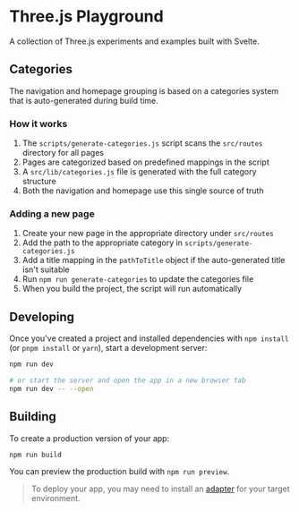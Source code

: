 # Three.js Playground

A collection of Three.js experiments and examples built with Svelte.

## Categories

The navigation and homepage grouping is based on a categories system that is auto-generated during build time. 

### How it works

1. The `scripts/generate-categories.js` script scans the `src/routes` directory for all pages
2. Pages are categorized based on predefined mappings in the script
3. A `src/lib/categories.js` file is generated with the full category structure
4. Both the navigation and homepage use this single source of truth

### Adding a new page

1. Create your new page in the appropriate directory under `src/routes`
2. Add the path to the appropriate category in `scripts/generate-categories.js`
3. Add a title mapping in the `pathToTitle` object if the auto-generated title isn't suitable
4. Run `npm run generate-categories` to update the categories file
5. When you build the project, the script will run automatically

## Developing

Once you've created a project and installed dependencies with `npm install` (or `pnpm install` or `yarn`), start a development server:

```bash
npm run dev

# or start the server and open the app in a new browser tab
npm run dev -- --open
```

## Building

To create a production version of your app:

```bash
npm run build
```

You can preview the production build with `npm run preview`.

> To deploy your app, you may need to install an [adapter](https://kit.svelte.dev/docs/adapters) for your target environment.
